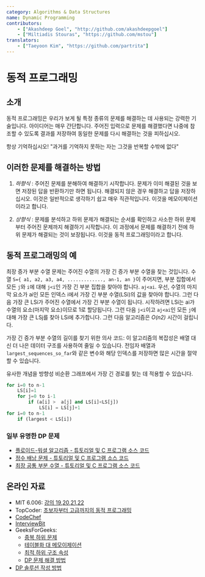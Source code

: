 ```yaml
---
category: Algorithms & Data Structures
name: Dynamic Programming
contributors:
    - ["Akashdeep Goel", "http://github.com/akashdeepgoel"]
    - ["Miltiadis Stouras", "https://github.com/mstou"]
translators:
    - ["Taeyoon Kim", "https://github.com/partrita"]
---
```


# 동적 프로그래밍

## 소개

동적 프로그래밍은 우리가 보게 될 특정 종류의 문제를 해결하는 데 사용되는 강력한 기술입니다. 아이디어는 매우 간단합니다. 주어진 입력으로 문제를 해결했다면 나중에 참조할 수 있도록 결과를 저장하여 동일한 문제를 다시 해결하는 것을 피하십시오.

항상 기억하십시오!
"과거를 기억하지 못하는 자는 그것을 반복할 수밖에 없다"

## 이러한 문제를 해결하는 방법

1. *하향식* : 주어진 문제를 분해하여 해결하기 시작합니다. 문제가 이미 해결된 것을 보면 저장된 답을 반환하기만 하면 됩니다. 해결되지 않은 경우 해결하고 답을 저장하십시오. 이것은 일반적으로 생각하기 쉽고 매우 직관적입니다. 이것을 메모이제이션이라고 합니다.

2. *상향식* : 문제를 분석하고 하위 문제가 해결되는 순서를 확인하고 사소한 하위 문제부터 주어진 문제까지 해결하기 시작합니다. 이 과정에서 문제를 해결하기 전에 하위 문제가 해결되는 것이 보장됩니다. 이것을 동적 프로그래밍이라고 합니다.

## 동적 프로그래밍의 예

최장 증가 부분 수열 문제는 주어진 수열의 가장 긴 증가 부분 수열을 찾는 것입니다. 수열 `S={ a1, a2, a3, a4, ............., an-1, an }`이 주어지면, 부분 집합에서 모든 `j`와 `i`에 대해 `j<i`인 가장 긴 부분 집합을 찾아야 합니다. `aj<ai`.
우선, 수열의 마지막 요소가 ai인 모든 인덱스 i에서 가장 긴 부분 수열(LSi)의 값을 찾아야 합니다. 그런 다음 가장 큰 LSi가 주어진 수열에서 가장 긴 부분 수열이 됩니다. 시작하려면 LSi는 ai가 수열의 요소(마지막 요소)이므로 1로 할당됩니다. 그런 다음 `j<i`이고 `aj<ai`인 모든 `j`에 대해 가장 큰 LSj를 찾아 LSi에 추가합니다. 그런 다음 알고리즘은 *O(n2)* 시간이 걸립니다.

가장 긴 증가 부분 수열의 길이를 찾기 위한 의사 코드:
이 알고리즘의 복잡성은 배열 대신 더 나은 데이터 구조를 사용하여 줄일 수 있습니다. 전임자 배열과 `largest_sequences_so_far`와 같은 변수와 해당 인덱스를 저장하면 많은 시간을 절약할 수 있습니다.

유사한 개념을 방향성 비순환 그래프에서 가장 긴 경로를 찾는 데 적용할 수 있습니다.

```python
for i=0 to n-1
    LS[i]=1
    for j=0 to i-1
        if (a[i] >  a[j] and LS[i]<LS[j])
            LS[i] = LS[j]+1
for i=0 to n-1
    if (largest < LS[i])
```

### 일부 유명한 DP 문제

- [플로이드-워셜 알고리즘 - 튜토리얼 및 C 프로그램 소스 코드](http://www.thelearningpoint.net/computer-science/algorithms-all-to-all-shortest-paths-in-graphs---floyd-warshall-algorithm-with-c-program-source-code)
- [정수 배낭 문제 - 튜토리얼 및 C 프로그램 소스 코드](http://www.thelearningpoint.net/computer-science/algorithms-dynamic-programming---the-integer-knapsack-problem)
- [최장 공통 부분 수열 - 튜토리얼 및 C 프로그램 소스 코드](http://www.thelearningpoint.net/computer-science/algorithms-dynamic-programming---longest-common-subsequence)

## 온라인 자료

* MIT 6.006: [강의 19,20,21,22](https://www.youtube.com/playlist?list=PLUl4u3cNGP61Oq3tWYp6V_F-5jb5L2iHb)
* TopCoder: [초보자부터 고급까지의 동적 프로그래밍](https://www.topcoder.com/community/data-science/data-science-tutorials/dynamic-programming-from-novice-to-advanced/)
* [CodeChef](https://www.codechef.com/wiki/tutorial-dynamic-programming)
* [InterviewBit](https://www.interviewbit.com/courses/programming/topics/dynamic-programming/)
* GeeksForGeeks:
  * [중복 하위 문제](https://www.geeksforgeeks.org/dynamic-programming-set-1/)
  * [테이블화 대 메모이제이션](https://www.geeksforgeeks.org/tabulation-vs-memoizatation/)
  * [최적 하위 구조 속성](https://www.geeksforgeeks.org/dynamic-programming-set-2-optimal-substructure-property/)
  * [DP 문제 해결 방법](https://www.geeksforgeeks.org/solve-dynamic-programming-problem/)
* [DP 솔루션 작성 방법](https://www.quora.com/Are-there-any-good-resources-or-tutorials-for-dynamic-programming-DP-besides-the-TopCoder-tutorial/answer/Michal-Danil%C3%A1k)